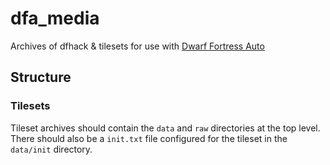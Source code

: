 # dfa_media

Archives of dfhack & tilesets for use with [Dwarf Fortress Auto](https://github.com/haesken/dwarf_fortress_auto)

## Structure

### Tilesets

Tileset archives should contain the `data` and `raw`
directories at the top level. There should also be
a `init.txt` file configured for the tileset in the
`data/init` directory.

